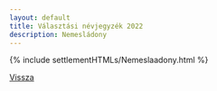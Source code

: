 ```yaml
---
layout: default
title: Választási névjegyzék 2022
description: Nemesládony
---
```


{% include settlementHTMLs/Nemeslaadony.html %}

[Vissza](../)